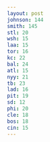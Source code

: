 ```yaml
---
layout: post
johnson: 144
smith: 145
stl: 20
wsh: 15
laa: 15
tor: 16
kc: 22
bal: 24
atl: 15
nyy: 21
tb: 23
lad: 16
pit: 19
sd: 12
phi: 20
cle: 18
bos: 18
cin: 15
---
```

